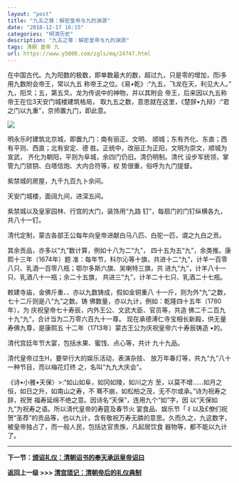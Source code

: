 ```yaml
---
layout: "post"
title: "九五之尊：解密皇帝与九的渊源"
date: "2018-12-17 16:15"
categories: "明清历史"
description: "九五之尊：解密皇帝与九的渊源"
tags: 清朝 皇帝 九
url: https://www.y5000.com/zgls/mq/24747.html
---
```






在中国古代。九为阳数的极数，即单数最大的数，超过九，只是零的增加，而i多用九数附会帝王，常以九五 称帝王之位。《易•乾》:“九五，飞龙在天，利见大人。”
九，阳爻；五，第五爻。龙为传说中的神物，并以其附会 帝王，后来因以九五称帝王在位3天安门城楼建筑格局，
取九五之数，意思就在这里，《楚辞•九辩》:“君之门以九重”，京师置九门，即此意。

![](https://img.y5000.com/uploads/allimg/170808/12-1FPQ01Ab14.png)

明永乐时建筑北京城，即置九门：南有丽正、文明、 顺城；东有齐化、东直；西有平则、西直；北有安定、德 胜。正统中，改丽正为正阳，文明为崇文，顺城为宣武，
齐化为朝阳，平则为阜城，余四门仍旧。清仍明制。清代 设步军统领，掌管九门锁钥、白塔信炮、大内合符等，权 势很重，俗呼为九门提督。

紫禁城的房屋，九千九百九卜余间。

天安门城楼，面阔九间，进深五间。

紫禁城以及皇家园林、行宫的大门，装饰用“九路 钉”，每扇门的门钉纵横各九，共八十一钉。

清代定制，蒙古各部王公每年向皇帝进献白马八匹、白驼一匹，谓之九白之贡。

其余贡品，亦多以“九”数计算，例如十八为二“九”， 四十五为五“九”，余类推。康熙十三年（1674年）题
准：每年节，科尔沁等十旗，共进十二“九”，计羊一百零 八只、乳酒一百零八瓶；鄂尔多斯六旗、吴喇特三旗，共
进九“九”，计羊八十一只、乳酒八十一瓶；余二十五旗， 共进三“九”，计羊二十七只、乳酒二十七瓶。

敕建寺庙，金佛斤重、、亦以九数铸成，假如金铜重八 十一斤，则为外“九”之数，七十二斤则是八“九”之数。铸
佛数量，亦以九计，例如：乾隆四十五年（1780年），为 庆祝皇帝七十寿辰，内外王公、文武大臣、官员等，共造
佛二千二百九十九“九”，合计当为二万零六百九十一尊。 现在承德溥仁寺宝相长新殿，供无量寿佛九尊，是康熙五 十二年（1713年）蒙古王公为庆祝皇帝六十寿辰铸造
•的。

清代宫廷年节大宴，包括水果、蜜饯、点心等，共计 九十九品。

清代皇帝过生H，要举行大的娱乐活动，表演杂技、 放万年春灯等，共九“九”八十一种节目，而以梅花灯终 之，名叫“九九大庆会”。

《诗•小雅•天保〉>:“如山如阜，如冈如陵，如川之方 至，以莫不增……如月之恒，如日之升，如南山之寿，不
骞不崩，如松柏之茂，无不尔或承。”诗为祝寿之辞，祝贺 福寿延绵不绝之意。因诗名“天保”，连用九个“如”字，因
以“天保如九”为祝寿之语。所以淸代皇帝的寿筵及春节火
宴食品、娱乐节「彳以及£僚们祝贺“圣荐”的贡品等，也以九计，含有敬祝万寿无膦的意思。久而久之，九这数字， 被皇帝独占了，而一般人民，包括达官贵族，凡起居饮食
器物等，都不能以九计了。

* * *

**下一节：[颁诏礼仪：清朝诏书的奉天承运皇帝诏曰 ](https://www.y5000.com/zgls/mq/24748.html)**

**返回上一级 >>> [清宫琐记：清朝帝后的礼仪典制](https://www.y5000.com/zgls/mq/24777.html)**
